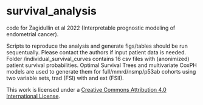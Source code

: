 # survival_analysis
code for Zagidullin et al 2022 (Interpretable prognostic modeling of endometrial cancer). 

Scripts to reproduce the analysis and generate figs/tables should be run sequentually. Please contact the authors if input patient data is needed. Folder /individual_survival_curves contains 16 csv files with (anonimized) patient survival probabilities. Optimal Survival Trees and multivariate CoxPH models are used to generate them for full/mmrd/nsmp/p53ab cohorts using two variable sets, trad (FSI) with and ext (FSII).   

This work is licensed under a
[Creative Commons Attribution 4.0 International License][cc-by].

[cc-by]: http://creativecommons.org/licenses/by/4.0/
